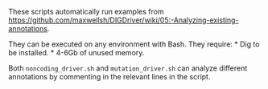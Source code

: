 These scripts automatically run examples from https://github.com/maxwellsh/DIGDriver/wiki/05:-Analyzing-existing-annotations.

They can be executed on any environment with Bash. They require:
    * Dig to be installed.
    * 4-6Gb of unused memory.

Both `noncoding_driver.sh` and `mutation_driver.sh` can analyze different annotations by commenting in the relevant lines in the script.
